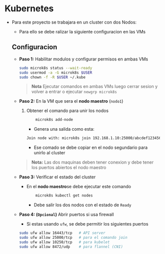 # Kubernetes

* Para este proyecto se trabajara en un cluster con dos Nodos:

    * Para ello se debe ralizar la siguiente configuracion en las VMs 


    ## Configuracion

    * **Paso 1:** Habilitar modulos y configurar permisos en ambas VMs

        ```bash
        sudo microk8s status --wait-ready
        sudo usermod -a -G microk8s $USER
        sudo chown -f -R $USER ~/.kube
        ```    
        > **Nota** Ejecutar comandos en ambas VMs luego cerrar sesion y volver a entrar o ejecutar `newgrp microk8s`

    * **Paso 2:** En la VM que sera el **nodo maestro** (`nodo1`)

        1. Obtener el comando para unir los nodos

            ```bash
                microk8s add-node
            ```
            * Genera una salida como esta:

            ```bash
            Join node with: microk8s join 192.168.1.10:25000/abcdef1234567890abcdef1234567890
            ```
            * Ese comado se debe copiar en el nodo segundario para unirlo al cluster

        > **Nota:** Las dos maquinas deben tener conexion y debe tener los puertos abiertos el nodo maestro

    * **Paso 3:** Verificar el estado del cluster

        * En el **nodo maestro**se debe ejecutar este comando 

            ```bash
                microk8s kubectl get nodes
            ```
            * Debe salir los dos nodos con el estado de `Ready`

    * **Paso 4: (`Opcional`)** Abrir puertos si usa firewall

        * Si estas usando `ufw`, se debe permitir los siguientes puertos

        ```bash
        sudo ufw allow 16443/tcp   # API server
        sudo ufw allow 25000/tcp   # para el comando join
        sudo ufw allow 10250/tcp   # para kubelet
        sudo ufw allow 8472/udp    # para flannel (CNI)
        ```
    

        
        
